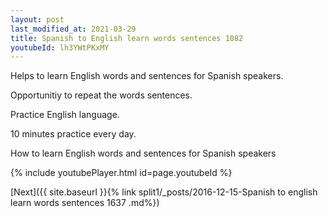 ```yaml
---
layout: post
last_modified_at: 2021-03-29
title: Spanish to English learn words sentences 1082 
youtubeId: lh3YWtPKxMY
---
```

 
 
Helps to learn English words and sentences for Spanish speakers.

Opportunitiy to repeat the words sentences. 

Practice English language. 
 
10 minutes practice every day. 
 
How to learn English words and sentences for Spanish speakers 
 
{% include youtubePlayer.html id=page.youtubeId %}
 
 
[Next]({{ site.baseurl }}{% link  split1/_posts/2016-12-15-Spanish to english learn words sentences 1637 .md%})
 
